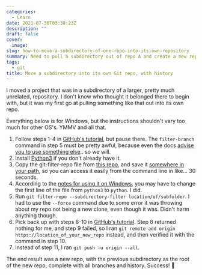 ```yaml
---
categories:
  - Learn
date: 2021-07-30T03:38:23Z
description: ""
draft: false
cover:
  image:
slug: how-to-move-a-subdirectory-of-one-repo-into-its-own-repository
summary: Need to pull a subdirectory out of repo A and create a new repo B out with it? Including full history and branches? Okay, here's how.
tags:
  - git
title: Move a subdirectory into its own Git repo, with history
---
```

I moved a project that was in a subdirectory of a larger, pretty much unrelated, repository. I don't know who thought it belonged there to begin with, but it was my first go at pulling something like that out into its own repo.

Everything below is for Windows, but the instructions shouldn't vary too much for other OS's. YMMV and all that.

1. Follow steps 1-4 in [GitHub's tutorial](https://docs.github.com/en/get-started/using-git/splitting-a-subfolder-out-into-a-new-repository), but pause there. The `filter-branch` command in step 5 must be pretty awful, because even the docs [advise you to use something else](https://git-scm.com/docs/git-filter-branch#_warning).. so we will.
2. Install [Python3](https://www.python.org/downloads/) if you don't already have it.
3. Copy the git-filter-repo file from [this repo](https://github.com/newren/git-filter-repo), and save it [somewhere in your path](https://helpdeskgeek.com/windows-10/add-windows-path-environment-variable/), so you can access it easily from the command line in like... 30 seconds.
4. According to the [notes for using it on Windows](https://github.com/newren/git-filter-repo/blob/main/INSTALL.md#notes-for-windows-users), you may have to change the first line of the file from `python3` to `python`. I did.
5. Run `git filter-repo --subdirectory-filter location/of/subfolder`. I had to use the `--force` command due to some error it was throwing about my repo not being a new clone, even though it was. Didn't harm anything though.
6. Pick back up with steps 6-10 in [GitHub's tutorial](https://docs.github.com/en/get-started/using-git/splitting-a-subfolder-out-into-a-new-repository). Step 8 returned nothing for me, and step 9 failed, so I ran `git remote add origin https://location_of_your_new_repo` instead, and then verified it with the command in step 10.
7. Instead of step 11, I ran `git push -u origin --all`.

The end result was a new repo, with the previous subdirectory as the root of the new repo, complete with all branches and history. Success! 🎉
